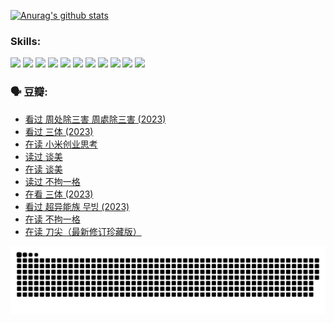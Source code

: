 
[![Anurag's github stats](https://github-readme-stats.vercel.app/api?username=w940853815)](https://github.com/anuraghazra/github-readme-stats)

### Skills:

<code><img height="32" src="https://cdn.jsdelivr.net/npm/simple-icons@v5/icons/python.svg"></code>
<code><img height="32" src="https://cdn.jsdelivr.net/npm/simple-icons@v5/icons/javascript.svg"></code>
<code><img height="32" src="https://cdn.jsdelivr.net/npm/simple-icons@v5/icons/django.svg"></code>
<code><img height="32" src="https://cdn.jsdelivr.net/npm/simple-icons@v5/icons/flask.svg"></code>
<code><img height="32" src="https://cdn.jsdelivr.net/npm/simple-icons@v5/icons/vuetify.svg"></code>
<code><img height="32" src="https://cdn.jsdelivr.net/npm/simple-icons@v5/icons/git.svg"></code>
<code><img height="32" src="https://cdn.jsdelivr.net/npm/simple-icons@v5/icons/docker.svg"></code>
<code><img height="32" src="https://cdn.jsdelivr.net/npm/simple-icons@v5/icons/postgresql.svg"></code>
<code><img height="32" src="https://cdn.jsdelivr.net/npm/simple-icons@v5/icons/elasticsearch.svg"></code>
<code><img height="32" src="https://cdn.jsdelivr.net/npm/simple-icons@v5/icons/macos.svg"></code>
<code><img height="32" src="https://cdn.jsdelivr.net/npm/simple-icons@v5/icons/linux.svg"></code>

### 🗣 豆瓣:

<!-- DOUBAN-ACTIVITIES:START -->
- [看过 周处除三害 周處除三害‎ (2023)](https://www.douban.com/people/136069238/status/4575646701/?_i=13046261)
- [看过 三体‎ (2023)](https://www.douban.com/people/136069238/status/4574263039/?_i=13046261)
- [在读 小米创业思考](https://www.douban.com/people/136069238/status/4572047905/?_i=13046261)
- [读过 谈美](https://www.douban.com/people/136069238/status/4572047629/?_i=13046261)
- [在读 谈美](https://www.douban.com/people/136069238/status/4560861771/?_i=13046261)
- [读过 不拘一格](https://www.douban.com/people/136069238/status/4560861445/?_i=13046261)
- [在看 三体‎ (2023)](https://www.douban.com/people/136069238/status/4558185093/?_i=13046261)
- [看过 超异能族 무빙‎ (2023)](https://www.douban.com/people/136069238/status/4556824186/?_i=13046261)
- [在读 不拘一格](https://www.douban.com/people/136069238/status/4541712161/?_i=13046261)
- [在读 刀尖（最新修订珍藏版）](https://www.douban.com/people/136069238/status/4541711339/?_i=13046261)
<!-- DOUBAN-ACTIVITIES:END -->


![Snake animation](https://raw.githubusercontent.com/w940853815/w940853815/output/github-contribution-grid-snake.svg)

<!--
**w940853815/w940853815** is a ✨ _special_ ✨ repository because its `README.md` (this file) appears on your GitHub profile.

Here are some ideas to get you started:

- 🔭 I’m currently working on ...
- 🌱 I’m currently learning ...
- 👯 I’m looking to collaborate on ...
- 🤔 I’m looking for help with ...
- 💬 Ask me about ...
- 📫 How to reach me: ...
- 😄 Pronouns: ...
- ⚡ Fun fact: ...
-->

